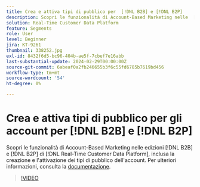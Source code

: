```yaml
---
title: Crea e attiva tipi di pubblico per  [!DNL B2B] e [!DNL B2P]
description: Scopri le funzionalità di Account-Based Marketing nelle  [!DNL B2B] e [!DNL B2P] edizioni di [!DNL Real-Time Customer Data Platform], inclusa la creazione e l'attivazione dei tipi di pubblico dell'account.
solution: Real-Time Customer Data Platform
feature: Segments
role: User
level: Beginner
jira: KT-9261
thumbnail: 338252.jpg
exl-id: 8432f6d5-bc96-404b-ae5f-7cbef7e16abb
last-substantial-update: 2024-02-29T00:00:00Z
source-git-commit: 6abeaf0a2fb246655b3f6c55fd6785b7619bd456
workflow-type: tm+mt
source-wordcount: '54'
ht-degree: 0%

---
```


# Crea e attiva tipi di pubblico per gli account per [!DNL B2B] e [!DNL B2P]

Scopri le funzionalità di Account-Based Marketing nelle edizioni [!DNL B2B] e [!DNL B2P] di [!DNL Real-Time Customer Data Platform], inclusa la creazione e l&#39;attivazione dei tipi di pubblico dell&#39;account. Per ulteriori informazioni, consulta la [documentazione](https://experienceleague.adobe.com/docs/experience-platform/segmentation/ui/account-audiences.html).

>[!VIDEO](https://video.tv.adobe.com/v/338252?learn=on&enablevpops)

